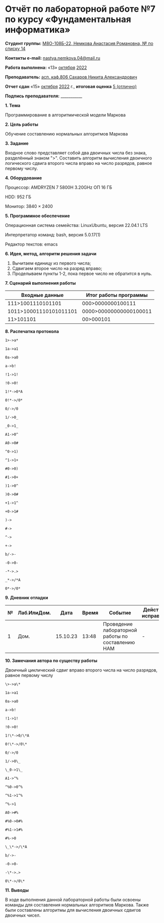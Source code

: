 # Отчёт по лабораторной работе №7 по курсу «Фундаментальная информатика»

<b>Студент группы:</b> <ins>М8О-108Б-22, Немкова Анастасия Романовна, № по списку 14</ins>

<b>Контакты e-mail:</b> <ins>nastya.nemkova.04@mail.ru<ins>

<b>Работа выполнена:</b> «13» <ins>октября</ins> <ins>2022</ins>

<b>Преподаватель:</b> <ins>асп. каф.806 Сахаров Никита Александрович</ins>

<b>Отчет сдан</b> «15» <ins>октября</ins> <ins>2022</ins> г., <b>итоговая оценка</b> <ins>5 (отлично)</ins>

<b>Подпись преподавателя:</b> ___________


**1. Тема**

Программирование в алгоритмической модели Маркова

**2. Цель работы**

Обучение составлению нормальных алгоритмов Маркова

**3. Задание**

Входное слово представляет собой два двоичных числа без знака, разделённый знаком "\>". Составить алгоритм вычисления двоичного логического сдвига второго числа вправо на число разрядов, равное первому числу.

**4. Оборудование**

Процессор: AMDRYZEN 7 5800H 3.20GHz ОП 16 ГБ

НDD: 952 ГБ

Монитор: 3840 × 2400

**5. Программное обеспечение**

Операционная система семейства: LinuxUbuntu, версия 22.04.1 LTS

Интерпретатор команд: bash, версия 5.0.17(1)

Редактор текстов: emacs

**6. Идея, метод, алгоритм решения задачи**

1. Вычитаем единицу из первого числа;
2. Сдвигаем второе число на разряд вправо;
3. Проделываем пункты 1-2, пока первое число не обратится в нуль.

**7. Сценарий выполнения работы**

| Входные данные | Итог работы программы |
| --- | --- |
| 111\>1001110101101 | 000\>0000000100111 |
| 1011\>10001110101011101 | 0000\>00000000000100011 |
| 11\>101101 | 00\>000101 |

**8. Распечатка протокола**

```
1>->a*

1a->a1

0a->a0

a->b!

!1->1!

!0->0!

1!*->0*A

0!*->/0*

0/->/0

1/->0_

_0->1_

A1->0^

A0->0#

^0->1)

^1->1+

#0->0)

#1->0+

)1->0^

)0->0#

+1->1^

+0->1#

)->

#->

^->

+->

b/->-

-0->0-

-*->.>

_*->/*A

0*->/0*
```

**9. Дневник отладки**

| № | Лаб.ИлиДом. | Дата | Время | Событие | Действие по исправлению | Примечание |
| --- | --- | --- | --- | --- | --- | --- |
| 1 | Дом. | 15.10.23 | 13:48 | Проведение лабораторной работы по составлению НАМ | - | - |

**10. Замечания автора по существу работы**

Двоичный циклический сдвиг вправо второго числа на число разрядов, равное первому числу

```
\>->a\*       

1a->a1

0a->a0  

a->b!

!1->1!

!0->0!

1!\*->0/\*A

0!\*->/0\*

0/->/0

1/->0\_

\_0->1\_

A1->^%

^%0->0^%

^%1->1^%

^%->1

A0->#%

#%0->0#%

#%1->1#%

#%->0

\_\*->/\*A

b/->-

-0->0-

-\*->.>

0\*->/0\*
```


**11. Выводы**

В ходе выполнения данной лабораторной работы были освоены команды для составления нормальных алгоритмов Маркова. Также были составлены алгоритмы для вычисления двоичных сдвигов двоичных чисел.
